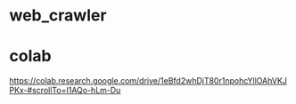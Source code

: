 # web_crawler


# colab
https://colab.research.google.com/drive/1eBfd2whDjT80r1npohcYllOAhVKJPKx-#scrollTo=I1AQo-hLm-Du
